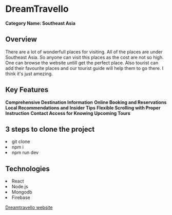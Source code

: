 # DreamTravello

**Category Name: Southeast Asia**

## Overview
There are a lot of wonderfull places for visiting. All of the places are under Southeast Asia. So anyone can visit this places as the cost are not so high. One can browse the website untill get the perfect place. Also tourist can add their favourite places and our tourist guide will help them to go there. I think it's just amezing.

## Key Features
**Comprehensive Destination Information**
**Online Booking and Reservations**
**Local Recommendations and Insider Tips**
**Flexible Scrolling with Proper Instruction**
**Contact Access for Knowing Upcoming Tours**

## 3 steps to clone the project
<li>git clone</li>
<li>npm i</li>
<li>npm run dev</li>

## Technologies
<li>React</li>
<li>Node.js</li>
<li>Mongodb</li>
<li>Firebase</li>

[Dreamtravello website](https://dream-travello-client.web.app)
